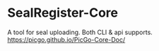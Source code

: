 # SealRegister-Core
A tool for seal uploading. Both CLI &amp; api supports. https://picgo.github.io/PicGo-Core-Doc/
